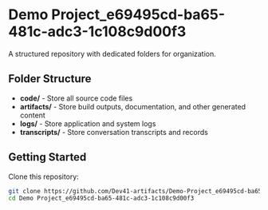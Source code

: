# Demo Project_e69495cd-ba65-481c-adc3-1c108c9d00f3
A structured repository with dedicated folders for organization.

## Folder Structure

- **code/** - Store all source code files
- **artifacts/** - Store build outputs, documentation, and other generated content
- **logs/** - Store application and system logs
- **transcripts/** - Store conversation transcripts and records

## Getting Started

Clone this repository:
```bash
git clone https://github.com/Dev41-artifacts/Demo-Project_e69495cd-ba65-481c-adc3-1c108c9d00f3
cd Demo Project_e69495cd-ba65-481c-adc3-1c108c9d00f3
```
